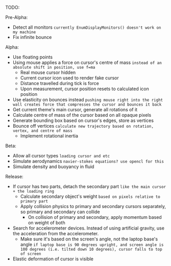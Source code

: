TODO:

Pre-Alpha:
- Detect all monitors `currently EnumDisplayMonitors() doesn't work on my machine`
- Fix infinite bounce


Alpha:
- Use floating points
- Using mouse applies a force on cursor's centre of mass `instead of an absolute shift in position, use f=ma`
  - Real mouse cursor hidden
  - Current cursor icon used to render fake cursor
  - Distance travelled during tick is force
  - Upon measurement, cursor position resets to calculated icon position
- Use elasticity on bounces instead `pushing mouse right into the right wall creates force that compresses the cursor and bounces it back`
- Get current theme's main cursor, generate all rotations of it
- Calculate centre of mass of the cursor based on all opaque pixels
- Generate bounding box based on cursor's edges, store as vertices
- Bounce off vertices `calculate new trajectory based on rotation, vertex, and centre of mass`
  - Implement rotational inertia


Beta:
- Allow all cursor types `loading cursor and etc`
- Simulate aerodynamics `navier-stokes equations? use opencl for this`
- Simulate density and buoyancy in fluid


Release:
- If cursor has two parts, detach the secondary part `like the main cursor + the loading ring`
  - Calculate secondary object's weight `based on pixels relative to primary part`
  - Apply collision physics to primary and secondary cursors separately, so primary and secondary can collide
    - On collision of primary and secondary, apply momentum based on weight of both
- Search for accelerometer devices. Instead of using artificial gravity, use the acceleration from the accelerometer.
  - Make sure it's based on the screen's angle, not the laptop base's angle `if laptop base is 90 degrees upright, and screen angle is 100 degrees (i.e. tilted down 10 degrees), cursor falls to top of screen`
- Elastic deformation of cursor is visible
